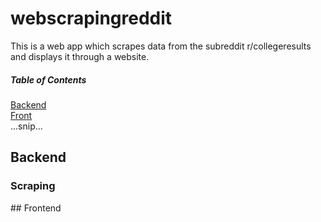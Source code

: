 # webscrapingreddit
 This is a web app which scrapes data from the subreddit r/collegeresults and displays it through a website. 

 ##### Table of Contents  
[Backend](#Backend)  
[Front](#Frontend)  
...snip...    
<a name="Backend">
## Backend
### Scraping




<a name="Frontend">
## Frontend
